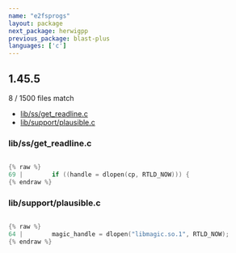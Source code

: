 ```yaml
---
name: "e2fsprogs"
layout: package
next_package: herwigpp
previous_package: blast-plus
languages: ['c']
---
```

## 1.45.5
8 / 1500 files match

 - [lib/ss/get_readline.c](#libssget_readlinec)
 - [lib/support/plausible.c](#libsupportplausiblec)

### lib/ss/get_readline.c

```c

{% raw %}
69 | 		if ((handle = dlopen(cp, RTLD_NOW))) {
{% endraw %}

```
### lib/support/plausible.c

```c

{% raw %}
64 | 		magic_handle = dlopen("libmagic.so.1", RTLD_NOW);
{% endraw %}

```